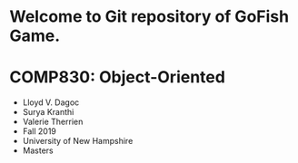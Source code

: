 # Welcome to Git repository of GoFish Game.

# COMP830: Object-Oriented
* Lloyd V. Dagoc
* Surya Kranthi
* Valerie Therrien
* Fall 2019
* University of New Hampshire
* Masters

